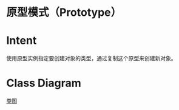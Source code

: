 # 原型模式（Prototype）

# Intent
使用原型实例指定要创建对象的类型，通过复制这个原型来创建新对象。

# Class Diagram
[类图](https://github.com/CyC2018/CS-Notes/raw/master/notes/pics/b8922f8c-95e6-4187-be85-572a509afb71.png)